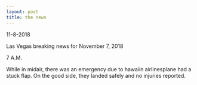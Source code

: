 ```yaml
---
layout: post
title: the news
---
```


11-8-2018

Las Vegas breaking news for November 7, 2018

7 A.M.

While in midair, there was an emergency due to hawaiin airlinesplane had a stuck flap. On the good side, they landed safely and no injuries reported. 
